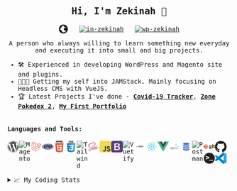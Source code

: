 <samp>
<h2 align="center">Hi, I'm Zekinah 👋</h2>
<p align="center">
<a href="https://www.zekinahlecaros.com/" target="blank"><img align="center" src=https://raw.githubusercontent.com/iconic/open-iconic/master/svg/globe.svg alt="zekinalecaros.com" height="20" width="20" /></a>
&emsp;
<a href="https://ph.linkedin.com/in/zekinah" target="blank"><img align="center" src=https://cdn.jsdelivr.net/npm/simple-icons@3.0.1/icons/linkedin.svg alt="in-zekinah" height="20" width="20" /></a>
  &emsp;
<a href="https://profiles.wordpress.org/zekinah/" target="blank"><img align="center" src=https://cdn.jsdelivr.net/npm/simple-icons@3.0.1/icons/wordpress.svg alt="wp-zekinah" height="20" width="20" /></a>
</p>
<p align="center">
A person who always willing to learn something new everyday and executing it into small and big projects.
</p>

- 🛠 Experienced in developing WordPress and Magento site and plugins.
- 👩🏻‍💻 Getting my self into JAMStack. Mainly focusing on Headless CMS with VueJS.
- 🏆 Latest Projects I've done - **[Covid-19 Tracker](https://github.com/zekinah/pandemiccovid-19)**, **[Zone Pokedex 2](https://github.com/zekinah/zone-pokedex2)**, **[My First Portfolio](https://github.com/zekinah/iamzekinah)** 
<br><br>

#### Languages and Tools:

<img align="left" alt="Wordpress" width="26px" src="https://raw.githubusercontent.com/github/explore/80688e429a7d4ef2fca1e82350fe8e3517d3494d/topics/wordpress/wordpress.png" />
<img align="left" alt="Magento" width="26px" src="https://avatars.githubusercontent.com/u/168457?s=26" />
<img align="left" alt="Laravel" width="26px" src="https://raw.githubusercontent.com/github/explore/56a826d05cf762b2b50ecbe7d492a839b04f3fbf/topics/laravel/laravel.png" />
<img align="left" alt="PHP" width="26px" src="https://raw.githubusercontent.com/github/explore/80688e429a7d4ef2fca1e82350fe8e3517d3494d/topics/php/php.png" />
<img align="left" alt="HTML5" width="26px" src="https://raw.githubusercontent.com/github/explore/80688e429a7d4ef2fca1e82350fe8e3517d3494d/topics/html/html.png" />
<img align="left" alt="CSS3" width="26px" src="https://raw.githubusercontent.com/github/explore/80688e429a7d4ef2fca1e82350fe8e3517d3494d/topics/css/css.png" />
<img align="left" alt="Tailwind" width="26px" src="https://avatars.githubusercontent.com/u/67109815?s=26" />
<img align="left" alt="Sass" width="26px" src="https://raw.githubusercontent.com/github/explore/80688e429a7d4ef2fca1e82350fe8e3517d3494d/topics/sass/sass.png" />
<img align="left" alt="JavaScript" width="26px" src="https://raw.githubusercontent.com/github/explore/80688e429a7d4ef2fca1e82350fe8e3517d3494d/topics/javascript/javascript.png" />
<img align="left" alt="Bootstrap" width="26px" src="https://raw.githubusercontent.com/github/explore/80688e429a7d4ef2fca1e82350fe8e3517d3494d/topics/bootstrap/bootstrap.png" />
<img align="left" alt="Vuetify" width="26px" src="https://avatars.githubusercontent.com/u/22138497?s=26" />
<img align="left" alt="JavaScript" width="26px" src="https://raw.githubusercontent.com/github/explore/80688e429a7d4ef2fca1e82350fe8e3517d3494d/topics/jquery/jquery.png" />
<img align="left" alt="React" width="26px" src="https://raw.githubusercontent.com/github/explore/80688e429a7d4ef2fca1e82350fe8e3517d3494d/topics/react/react.png" />
<img align="left" alt="Vue" width="26px" src="https://raw.githubusercontent.com/github/explore/80688e429a7d4ef2fca1e82350fe8e3517d3494d/topics/vue/vue.png" />
<img align="left" alt="MySQL" width="26px" src="https://raw.githubusercontent.com/github/explore/80688e429a7d4ef2fca1e82350fe8e3517d3494d/topics/mysql/mysql.png" />
<img align="left" alt="SQL" width="26px" src="https://raw.githubusercontent.com/github/explore/80688e429a7d4ef2fca1e82350fe8e3517d3494d/topics/sql/sql.png" />
<img align="left" alt="Postman" width="26px" src="https://avatars.githubusercontent.com/u/10251060?s=26" />
<img align="left" alt="Git" width="26px" src="https://raw.githubusercontent.com/github/explore/80688e429a7d4ef2fca1e82350fe8e3517d3494d/topics/git/git.png" />
<img align="left" alt="GitHub" width="26px" src="https://raw.githubusercontent.com/github/explore/78df643247d429f6cc873026c0622819ad797942/topics/github/github.png" />
<img align="left" alt="Terminal" width="26px" src="https://raw.githubusercontent.com/github/explore/80688e429a7d4ef2fca1e82350fe8e3517d3494d/topics/terminal/terminal.png" />
<img align="left" alt="Visual Studio Code" width="26px" src="https://raw.githubusercontent.com/github/explore/80688e429a7d4ef2fca1e82350fe8e3517d3494d/topics/visual-studio-code/visual-studio-code.png" />


<br><br><br><br>

<details>
    <summary>📈 My Coding Stats</summary>

<!--START_SECTION:waka-->
![Code Time](http://img.shields.io/badge/Code%20Time-3%2C929%20hrs%206%20mins-blue)

**🐱 My GitHub Data** 

> 📦 219.7 kB Used in GitHub's Storage 
 > 
> 🏆 124 Contributions in the Year 2024
 > 
> 🚫 Not Opted to Hire
 > 
> 📜 30 Public Repositories 
 > 
> 🔑 42 Private Repositories 
 > 
**I'm a Night 🦉** 

```text
🌞 Morning                481 commits         ██░░░░░░░░░░░░░░░░░░░░░░░   08.31 % 
🌆 Daytime                1714 commits        ███████░░░░░░░░░░░░░░░░░░   29.62 % 
🌃 Evening                2305 commits        ██████████░░░░░░░░░░░░░░░   39.84 % 
🌙 Night                  1286 commits        ██████░░░░░░░░░░░░░░░░░░░   22.23 % 
```
📅 **I'm Most Productive on Sunday** 

```text
Monday                   713 commits         ███░░░░░░░░░░░░░░░░░░░░░░   12.32 % 
Tuesday                  630 commits         ███░░░░░░░░░░░░░░░░░░░░░░   10.89 % 
Wednesday                713 commits         ███░░░░░░░░░░░░░░░░░░░░░░   12.32 % 
Thursday                 681 commits         ███░░░░░░░░░░░░░░░░░░░░░░   11.77 % 
Friday                   885 commits         ████░░░░░░░░░░░░░░░░░░░░░   15.30 % 
Saturday                 1035 commits        ████░░░░░░░░░░░░░░░░░░░░░   17.89 % 
Sunday                   1129 commits        █████░░░░░░░░░░░░░░░░░░░░   19.51 % 
```


📊 **This Week I Spent My Time On** 

```text
💬 Programming Languages: 
PHP                      17 hrs 18 mins      ███████████████████░░░░░░   75.28 % 
CSS                      2 hrs 38 mins       ███░░░░░░░░░░░░░░░░░░░░░░   11.46 % 
JavaScript               2 hrs 14 mins       ██░░░░░░░░░░░░░░░░░░░░░░░   09.75 % 
Other                    35 mins             █░░░░░░░░░░░░░░░░░░░░░░░░   02.59 % 
Text                     12 mins             ░░░░░░░░░░░░░░░░░░░░░░░░░   00.90 % 
```

**I Mostly Code in PHP** 

```text
PHP                      40 repos            ████████████████░░░░░░░░░   62.50 % 
JavaScript               7 repos             ███░░░░░░░░░░░░░░░░░░░░░░   10.94 % 
CSS                      7 repos             ███░░░░░░░░░░░░░░░░░░░░░░   10.94 % 
HTML                     6 repos             ██░░░░░░░░░░░░░░░░░░░░░░░   09.38 % 
Vue                      4 repos             ██░░░░░░░░░░░░░░░░░░░░░░░   06.25 % 
```




 Last Updated on 16/02/2024 22:12:12 UTC
<!--END_SECTION:waka-->
</details>
</samp>

